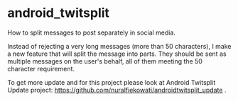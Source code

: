 # android_twitsplit
How to split messages to post separately in social media.

Instead of rejecting a very long messages (more than 50 characters), I make a new feature that will 
split the message into parts. They should be sent as multiple messages on the user's behalf, 
all of them meeting the 50 character requirement.

To get more update and for this project please look at Android Twitsplit Update project: https://github.com/nuralfiekowati/androidtwitsplit_update .
